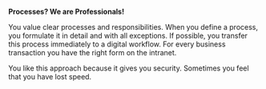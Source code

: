 **Processes? We are Professionals!**

You value clear processes and responsibilities. When you define a process, you formulate it in detail and with all exceptions. If possible, you transfer this process immediately to a digital workflow. For every business transaction you have the right form on the intranet.

You like this approach because it gives you security. Sometimes you feel that you have lost speed.

